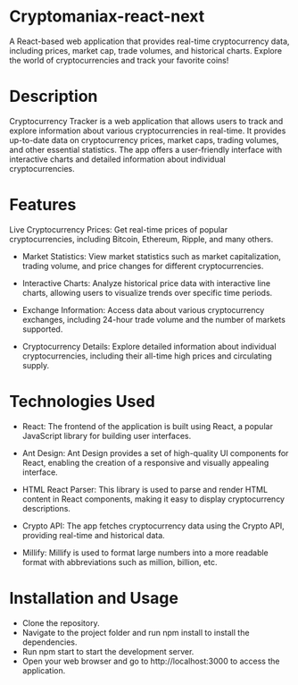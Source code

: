 # Cryptomaniax-react-next
 A React-based web application that provides real-time cryptocurrency data, including prices, market cap, trade volumes, and historical charts. Explore the world of cryptocurrencies and track your favorite coins!

# Description

Cryptocurrency Tracker is a web application that allows users to track and explore information about various cryptocurrencies in real-time. It provides up-to-date data on cryptocurrency prices, market caps, trading volumes, and other essential statistics. The app offers a user-friendly interface with interactive charts and detailed information about individual cryptocurrencies.

# Features

Live Cryptocurrency Prices: Get real-time prices of popular cryptocurrencies, including Bitcoin, Ethereum, Ripple, and many others.

- Market Statistics: View market statistics such as market capitalization, trading volume, and price changes for different cryptocurrencies.

- Interactive Charts: Analyze historical price data with interactive line charts, allowing users to visualize trends over specific time periods.

- Exchange Information: Access data about various cryptocurrency exchanges, including 24-hour trade volume and the number of markets supported.

- Cryptocurrency Details: Explore detailed information about individual cryptocurrencies, including their all-time high prices and circulating supply.

# Technologies Used

- React: The frontend of the application is built using React, a popular JavaScript library for building user interfaces.

- Ant Design: Ant Design provides a set of high-quality UI components for React, enabling the creation of a responsive and visually appealing interface.

- HTML React Parser: This library is used to parse and render HTML content in React components, making it easy to display cryptocurrency descriptions.

- Crypto API: The app fetches cryptocurrency data using the Crypto API, providing real-time and historical data.

- Millify: Millify is used to format large numbers into a more readable format with abbreviations such as million, billion, etc.

# Installation and Usage

- Clone the repository.
- Navigate to the project folder and run npm install to install the dependencies.
- Run npm start to start the development server.
- Open your web browser and go to http://localhost:3000 to access the application.




